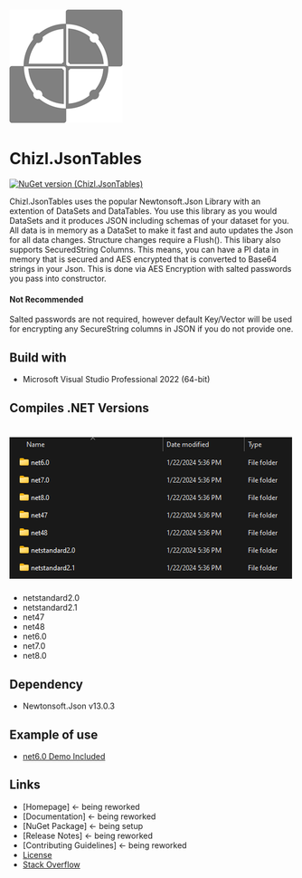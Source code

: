 # ![Product Logo](https://github.com/gavin1970/Chizl.JsonTables/blob/master/Chizl.JsonTables/imgs/Chizl.JsonTables_200.png)
# Chizl.JsonTables

[![NuGet version (Chizl.JsonTables)](https://img.shields.io/nuget/v/Chizl.JsonTables.svg?style=flat-square)](https://www.nuget.org/packages/Chizl.JsonTables/)

Chizl.JsonTables uses the popular Newtonsoft.Json Library with an extention of DataSets and DataTables.  You use this library as you would DataSets and it produces JSON including schemas of your dataset for you.  All data is in memory as a DataSet to make it fast and auto updates the Json for all data changes.  Structure changes require a Flush().
This libary also supports SecuredString Columns.  This means, you can have a PI data in memory that is secured and AES encrypted that is converted to Base64 strings in your Json.  This is done via AES Encryption with salted passwords you pass into constructor.  

#### Not Recommended
Salted passwords are not required, however default Key/Vector will be used for encrypting any SecureString columns in JSON if you do not provide one.

## Build with
- Microsoft Visual Studio Professional 2022 (64-bit)

## Compiles .NET Versions
# ![Versions](https://github.com/gavin1970/Chizl.JsonTables/blob/master/Chizl.JsonTables/imgs/versions.png)
- netstandard2.0
- netstandard2.1
- net47
- net48
- net6.0
- net7.0
- net8.0

## Dependency
- Newtonsoft.Json v13.0.3

## Example of use
- [net6.0 Demo Included](https://github.com/gavin1970/Chizl.JsonTables/tree/master/DemoConsole)

## Links
- [Homepage] <- being reworked <!--(http://www.chizl.com/Chizl.JsonTables)-->
- [Documentation] <- being reworked <!--(http://www.chizl.com/Chizl.JsonTables/help)-->
- [NuGet Package] <- being setup <!--(https://www.nuget.org/packages/Chizl.JsonTables)-->
- [Release Notes] <- being reworked <!--(https://github.com/gavin1970/Chizl.JsonTables/releases)-->
- [Contributing Guidelines] <- being reworked <!--(https://github.com/gavin1970/Chizl.JsonTables/blob/master/CONTRIBUTING.md)-->
- [License](https://github.com/gavin1970/Chizl.JsonTables/blob/master/Chizl.JsonTables/docs/LICENSE.md)
- [Stack Overflow](https://stackoverflow.com/questions/tagged/Chizl.JsonTables)

